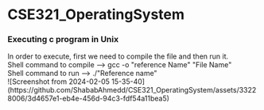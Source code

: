 # CSE321_OperatingSystem

<h3>Executing c program in Unix</h3>
In order to execute, first we need to compile the file and then run it. <br>
Shell command to compile --> gcc -o "reference Name" "File Name" <br>
Shell command to run --> ./"Reference name" <br>
![Screenshot from 2024-02-05 15-35-40](https://github.com/ShababAhmedd/CSE321_OperatingSystem/assets/33228006/3d4657e1-eb4e-456d-94c3-fdf54a11bea5)


